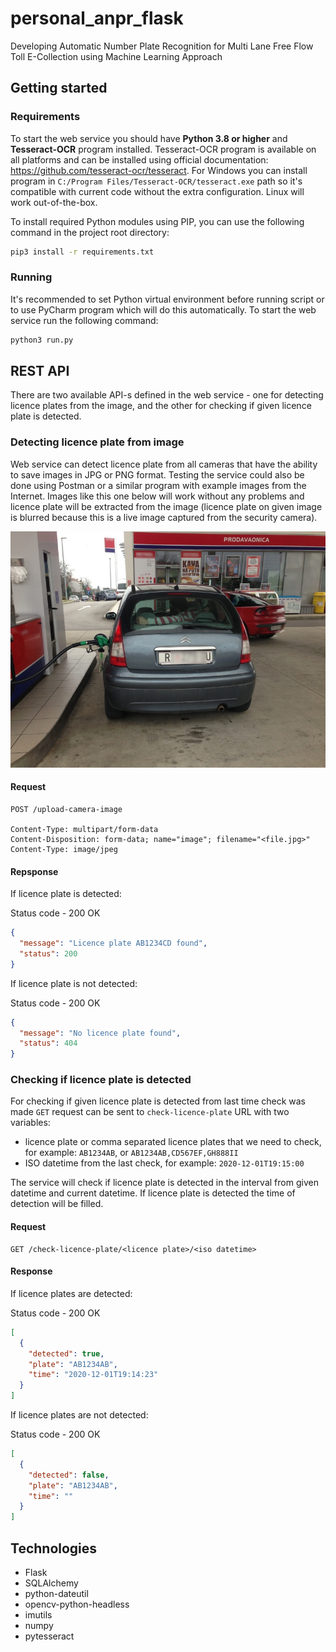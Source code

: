 # personal_anpr_flask
Developing Automatic Number Plate Recognition for Multi Lane Free Flow Toll E-Collection using Machine Learning Approach

## Getting started

### Requirements

To start the web service you should have **Python 3.8 or higher** and **Tesseract-OCR** program installed. Tesseract-OCR program is available on all platforms and can be installed using 
official documentation: https://github.com/tesseract-ocr/tesseract. For Windows you can install program in `C:/Program Files/Tesseract-OCR/tesseract.exe` path so it's compatible with current code without the extra configuration. Linux will work out-of-the-box.

To install required Python modules using PIP, you can use the following command in the project root directory:

```bash
pip3 install -r requirements.txt
```

### Running

It's recommended to set Python virtual environment before running script or to use PyCharm program which will do this automatically. To start the web service run the following command:

```bash
python3 run.py
```

## REST API

There are two available API-s defined in the web service - one for detecting licence plates from the image, and the other for checking if given licence plate is detected.

### Detecting licence plate from image

Web service can detect licence plate from all cameras that have the ability to save images in JPG or PNG format. Testing the service could also be done using Postman or a similar program with example images from the Internet. Images like this one below will work without any problems and licence plate will be extracted from the image (licence plate on given image is blurred because this is a live image captured from the security camera).

<p align="center"><img src="https://github.com/SanjinKurelic/FlaskALPR/blob/master/media/licencePlate.jpg" alt="Licence plate example image"/></p>

#### Request

```
POST /upload-camera-image

Content-Type: multipart/form-data
Content-Disposition: form-data; name="image"; filename="<file.jpg>"
Content-Type: image/jpeg
```

#### Repsponse

If licence plate is detected:

Status code - 200 OK

```json
{
  "message": "Licence plate AB1234CD found",
  "status": 200
}
```

If licence plate is not detected:

Status code - 200 OK

```json
{
  "message": "No licence plate found",
  "status": 404
}
```

### Checking if licence plate is detected

For checking if given licence plate is detected from last time check was made `GET` request can be sent to `check-licence-plate` URL with two variables: 

- licence plate or comma separated licence plates that we need to check, for example: `AB1234AB`, or `AB1234AB,CD567EF,GH888II`
- ISO datetime from the last check, for example: `2020-12-01T19:15:00`
  
The service will check if licence plate is detected in the interval from given datetime and current datetime. If licence plate is detected the time of detection will be filled.

#### Request

```
GET /check-licence-plate/<licence plate>/<iso datetime>
```

#### Response

If licence plates are detected:

Status code - 200 OK

```json
[
  {
    "detected": true,
    "plate": "AB1234AB",
    "time": "2020-12-01T19:14:23"
  }
]
```

If licence plates are not detected:

Status code - 200 OK

```json
[
  {
    "detected": false,
    "plate": "AB1234AB",
    "time": ""
  }
]
```

## Technologies

- Flask
- SQLAlchemy
- python-dateutil
- opencv-python-headless
- imutils
- numpy
- pytesseract

